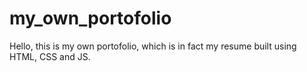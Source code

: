 # my_own_portofolio
Hello, this is my own portofolio, which is in fact my resume built using HTML, CSS and JS.
